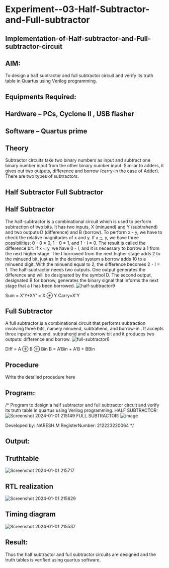 # Experiment--03-Half-Subtractor-and-Full-subtractor
## Implementation-of-Half-subtractor-and-Full-subtractor-circuit
## AIM:
To design a half subtractor and full subtractor circuit and verify its truth table in Quartus using Verilog programming.

## Equipments Required:
## Hardware – PCs, Cyclone II , USB flasher
## Software – Quartus prime
## Theory
Subtractor circuits take two binary numbers as input and subtract one binary number input from the other binary number input. Similar to adders, it gives out two outputs, difference and borrow (carry-in the case of Adder). There are two types of subtractors.

## Half Subtractor Full Subtractor
## Half Subtractor
The half-subtractor is a combinational circuit which is used to perform subtraction of two bits. It has two inputs, X (minuend) and Y (subtrahend) and two outputs D (difference) and B (borrow). To perform x - y, we have to check the relative magnitudes of x and y. If x ;;, y, we have three possibilities: 0 - 0 = 0, 1 - 0 = 1, and 1 - I = 0. The result is called the difference bit. If x < y, we have 0 - I, and it is necessary to borrow a 1 from the next higher stage. The I borrowed from the next higher stage adds 2 to the minuend bit, just as in the decimal system a borrow adds 10 to a minuend digit. With the minuend equal to 2, the difference becomes 2 - I = 1. The half-subtractor needs two outputs. One output generates the difference and will be designated by the symbol D. The second output, designated B for borrow, generates the binary signal that informs the next stage that a I has been borrowed.
![half-subtractor9](https://user-images.githubusercontent.com/36288975/166112538-58c3bc7c-ee5d-4e6a-ac8d-8e8328efe27a.png)


Sum = X'Y+XY' = X ⊕ Y
Carry=X'Y

## Full Subtractor
A full subtractor is a combinational circuit that performs subtraction involving three bits, namely minuend, subtrahend, and borrow-in . It accepts three inputs: minuend, subtrahend and a borrow bit and it produces two outputs: difference and borrow. 
![full-subtractor6](https://user-images.githubusercontent.com/36288975/166112541-24c68359-3de8-4674-ae22-8272ffc385ed.png)


Diff = A ⊕ B ⊕ Bin B = A'Bin + A'B + BBin

## Procedure



Write the detailed procedure here 


## Program:
/*
Program to design a half subtractor and full subtractor circuit and verify its truth table in quartus using Verilog programming.
HALF SUBTRACTOR:
![Screenshot 2024-01-01 215149](https://github.com/NARESHDC/Experiment--03-Half-Subtractor-and-Full-subtractor/assets/149348388/9c1bf8b2-f4c7-430e-96b4-009d5f351db1)
FULL SUBTRACTOR:
![image](https://github.com/NARESHDC/Experiment--03-Half-Subtractor-and-Full-subtractor/assets/149348388/b0cf090b-8ad6-4b80-a68d-8647e95c019b)


Developed by: NARESH.M
RegisterNumber:  212223220064
*/

## Output:

## Truthtable

![Screenshot 2024-01-01 215717](https://github.com/NARESHDC/Experiment--03-Half-Subtractor-and-Full-subtractor/assets/149348388/845c4739-397e-4696-95a5-f5c2c2cc2a7a)


##  RTL realization
![Screenshot 2024-01-01 215629](https://github.com/NARESHDC/Experiment--03-Half-Subtractor-and-Full-subtractor/assets/149348388/2a751911-f8aa-46d2-82e9-719ff6d395a3)


## Timing diagram 
![Screenshot 2024-01-01 215537](https://github.com/NARESHDC/Experiment--03-Half-Subtractor-and-Full-subtractor/assets/149348388/4860a6a7-1f75-4ca2-bb07-dc05ed70e264)


## Result:
Thus the half subtractor and full subtractor circuits are designed and the truth tables is verified using quartus software.
